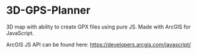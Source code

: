# 3D-GPS-Planner
3D map with ability to create GPX files using pure JS. Made with ArcGIS for JavaScript.

ArcGIS JS API can be found here:
https://developers.arcgis.com/javascript/
